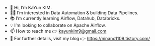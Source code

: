 - 👋 Hi, I’m KaYun KIM.
- 👩‍💻 I’m interested in Data Automation & building Data Pipelines.
- 📚 I’m currently learning Airflow, Datahub, Databricks.
- 💡 I’m looking to collaborate on Apache Airflow.
- 📫 How to reach me 👉 kayunkim9@gmail.com
- 👀 For further details, visit my blog 👉 https://ninano1109.tistory.com/

<!---
KaYunKIM/KaYunKIM is a ✨ special ✨ repository because its `README.md` (this file) appears on your GitHub profile.
You can click the Preview link to take a look at your changes.
--->
